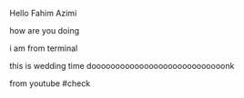 Hello Fahim Azimi

how are you doing 

i am from terminal

this is wedding time
doooooooooooooooooooooooooooonk

from youtube
#check
